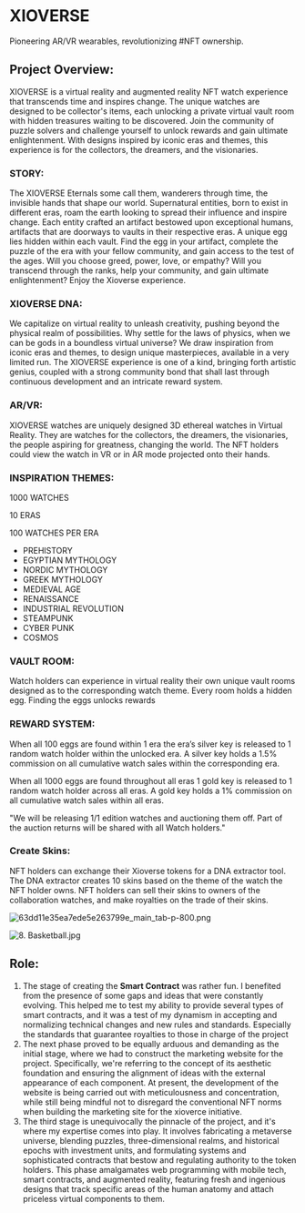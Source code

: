 # XIOVERSE
Pioneering AR/VR wearables, revolutionizing #NFT ownership.


## Project Overview:

XIOVERSE is a virtual reality and augmented reality NFT watch experience that transcends time and inspires change. The unique watches are designed to be collector's items, each unlocking a private virtual vault room with hidden treasures waiting to be discovered. Join the community of puzzle solvers and challenge yourself to unlock rewards and gain ultimate enlightenment. With designs inspired by iconic eras and themes, this experience is for the collectors, the dreamers, and the visionaries.

### **STORY**:

The XIOVERSE Eternals some call them, wanderers through time, the invisible hands that shape our world. Supernatural entities, born to exist in different eras, roam the earth looking to spread their influence and inspire change. Each entity crafted an artifact bestowed upon exceptional humans, artifacts that are doorways to vaults in their respective eras. A unique egg lies hidden within each vault. Find the egg in your artifact, complete the puzzle of the era with your fellow community, and gain access to the test of the ages. Will you choose greed, power, love, or empathy? Will you transcend through the ranks, help your community, and gain ultimate enlightenment? Enjoy the Xioverse experience.

### **XIOVERSE DNA**:

We capitalize on virtual reality to unleash creativity, pushing beyond the physical realm of possibilities. Why settle for the laws of physics, when we can be gods in a boundless virtual universe? We draw inspiration from iconic eras and themes, to design unique masterpieces, available in a very limited run. The XIOVERSE experience is one of a kind, bringing forth artistic genius, coupled with a strong community bond that shall last through continuous development and an intricate reward system.

### AR/VR:

XIOVERSE watches are uniquely designed 3D ethereal watches in Virtual Reality. They are watches for the collectors, the dreamers, the visionaries, the people aspiring for greatness, changing the world. The NFT holders could view the watch in VR or in AR mode projected onto their hands.

### **INSPIRATION THEMES**:

1000 WATCHES

10 ERAS

100 WATCHES PER ERA

-   PREHISTORY
-   EGYPTIAN MYTHOLOGY
-   NORDIC MYTHOLOGY
-   GREEK MYTHOLOGY
-   MEDIEVAL AGE
-   RENAISSANCE
-   INDUSTRIAL REVOLUTION
-   STEAMPUNK
-   CYBER PUNK
-   COSMOS

### **VAULT ROOM**:

Watch holders can experience in virtual reality their own unique vault rooms designed as to the corresponding watch theme. Every room holds a hidden egg. Finding the eggs unlocks rewards

### **REWARD SYSTEM**:

When all 100 eggs are found within 1 era the era’s silver key is released to 1 random watch holder within the unlocked era. A silver key holds a 1.5% commission on all cumulative watch sales within the corresponding era.

When all 1000 eggs are found throughout all eras 1 gold key is released to 1 random watch holder across all eras. A gold key holds a 1% commission on all cumulative watch sales within all eras.

"We will be releasing 1/1 edition watches and auctioning them off. Part of the auction returns will be shared with all Watch holders."

### Create Skins:

NFT holders can exchange their Xioverse tokens for a DNA extractor tool. The DNA extractor creates 10 skins based on the theme of the watch the NFT holder owns. NFT holders can sell their skins to owners of the collaboration watches, and make royalties on the trade of their skins.

![63dd11e35ea7ede5e263799e_main_tab-p-800.png](https://www.notion.so/image/https%3A%2F%2Fs3-us-west-2.amazonaws.com%2Fsecure.notion-static.com%2F68c8f108-7347-4c6b-9715-9b48c0518180%2F63dd11e35ea7ede5e263799e_main_tab-p-800.png?table=block&id=078a739d-0874-4a4e-930f-393991070e41&spaceId=91690ebe-ea48-4898-9b9e-ab3cbb0daaf7&width=2000&userId=5dcef8dc-72a6-48a7-acb1-8887a1326be0&cache=v2)

![8. Basketball.jpg](https://www.notion.so/image/https%3A%2F%2Fs3-us-west-2.amazonaws.com%2Fsecure.notion-static.com%2F1d414e1e-ff17-4390-8990-c923ed262d00%2F8._Basketball.jpg?table=block&id=7b13ab96-a5c7-4633-aea9-dc8a3223c147&spaceId=91690ebe-ea48-4898-9b9e-ab3cbb0daaf7&width=2000&userId=5dcef8dc-72a6-48a7-acb1-8887a1326be0&cache=v2)

## Role:

1.  The stage of creating the **Smart Contract** was rather fun. I benefited from the presence of some gaps and ideas that were constantly evolving. This helped me to test my ability to provide several types of smart contracts, and it was a test of my dynamism in accepting and normalizing technical changes and new rules and standards. Especially the standards that guarantee royalties to those in charge of the project
2.  The next phase proved to be equally arduous and demanding as the initial stage, where we had to construct the marketing website for the project. Specifically, we're referring to the concept of its aesthetic foundation and ensuring the alignment of ideas with the external appearance of each component. At present, the development of the website is being carried out with meticulousness and concentration, while still being mindful not to disregard the conventional NFT norms when building the marketing site for the xioverce initiative.
3.  The third stage is unequivocally the pinnacle of the project, and it's where my expertise comes into play. It involves fabricating a metaverse universe, blending puzzles, three-dimensional realms, and historical epochs with investment units, and formulating systems and sophisticated contracts that bestow and regulating authority to the token holders. This phase amalgamates web programming with mobile tech, smart contracts, and augmented reality, featuring fresh and ingenious designs that track specific areas of the human anatomy and attach priceless virtual components to them.

